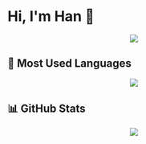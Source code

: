 # Hi, I'm Han 👋  

<p align="center">
  <img src="https://github-readme-stats.vercel.app/api?username=Hxxn-hx&show_icons=true&theme=radical" />
</p>

## 🚀 Most Used Languages
<p align="center">
  <img src="https://github-readme-stats.vercel.app/api/top-langs/?username=Hxxn-hx&layout=compact&theme=radical" />
</p>

## 📊 GitHub Stats
<p align="center">
  <img src="https://github-readme-streak-stats.herokuapp.com/?user=Hxxn-hx&theme=radical" />
</p>
